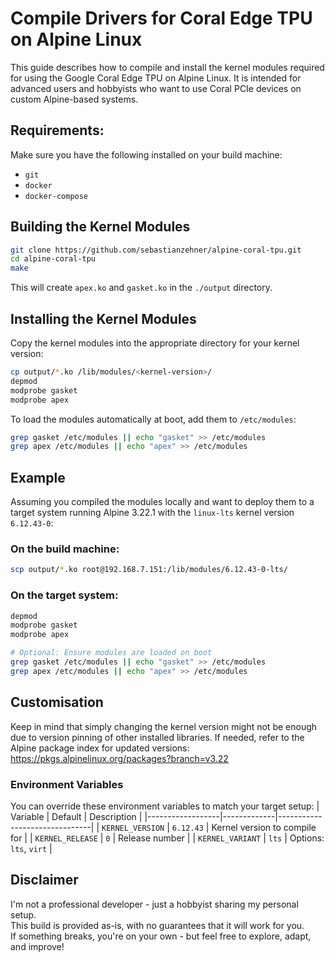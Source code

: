 # Compile Drivers for Coral Edge TPU on Alpine Linux

This guide describes how to compile and install the kernel modules required for using the Google Coral Edge TPU on Alpine Linux. It is intended for advanced users and hobbyists who want to use Coral PCIe devices on custom Alpine-based systems.

## Requirements:
Make sure you have the following installed on your build machine:
- `git`
- `docker`
- `docker-compose`

## Building the Kernel Modules
```bash
git clone https://github.com/sebastianzehner/alpine-coral-tpu.git
cd alpine-coral-tpu
make
```
This will create `apex.ko` and `gasket.ko` in the `./output` directory.

## Installing the Kernel Modules
Copy the kernel modules into the appropriate directory for your kernel version:
```bash
cp output/*.ko /lib/modules/<kernel-version>/
depmod
modprobe gasket
modprobe apex
```

To load the modules automatically at boot, add them to `/etc/modules`:
```bash
grep gasket /etc/modules || echo "gasket" >> /etc/modules
grep apex /etc/modules || echo "apex" >> /etc/modules
```

## Example
Assuming you compiled the modules locally and want to deploy them to a target system running Alpine 3.22.1 with the `linux-lts` kernel version `6.12.43-0`:

### On the build machine:
```bash
scp output/*.ko root@192.168.7.151:/lib/modules/6.12.43-0-lts/
```

### On the target system:
```bash
depmod
modprobe gasket
modprobe apex

# Optional: Ensure modules are loaded on boot
grep gasket /etc/modules || echo "gasket" >> /etc/modules
grep apex /etc/modules || echo "apex" >> /etc/modules
```

## Customisation
Keep in mind that simply changing the kernel version might not be enough due to version pinning of other installed libraries. If needed, refer to the Alpine package index for updated versions:
https://pkgs.alpinelinux.org/packages?branch=v3.22

### Environment Variables
You can override these environment variables to match your target setup:
| Variable         | Default     | Description                   |
|------------------|-------------|-------------------------------|
| `KERNEL_VERSION` | `6.12.43`   | Kernel version to compile for |
| `KERNEL_RELEASE` | `0`         | Release number                |
| `KERNEL_VARIANT` | `lts`       | Options: `lts`, `virt`        |

## Disclaimer

I'm not a professional developer - just a hobbyist sharing my personal setup.  
This build is provided as-is, with no guarantees that it will work for you.  
If something breaks, you're on your own - but feel free to explore, adapt, and improve!
